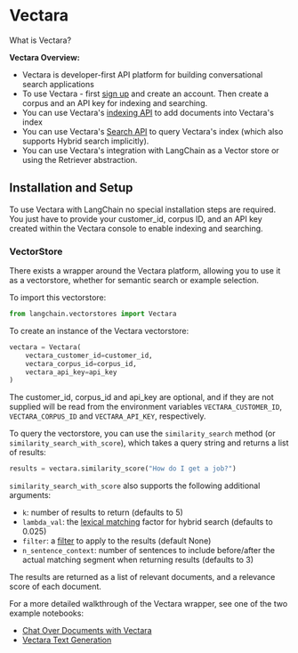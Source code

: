 # Vectara


What is Vectara?

**Vectara Overview:**
- Vectara is developer-first API platform for building conversational search applications
- To use Vectara - first [sign up](https://console.vectara.com/signup) and create an account. Then create a corpus and an API key for indexing and searching.
- You can use Vectara's [indexing API](https://docs.vectara.com/docs/indexing-apis/indexing) to add documents into Vectara's index
- You can use Vectara's [Search API](https://docs.vectara.com/docs/search-apis/search) to query Vectara's index (which also supports Hybrid search implicitly).
- You can use Vectara's integration with LangChain as a Vector store or using the Retriever abstraction.

## Installation and Setup
To use Vectara with LangChain no special installation steps are required. You just have to provide your customer_id, corpus ID, and an API key created within the Vectara console to enable indexing and searching.

### VectorStore

There exists a wrapper around the Vectara platform, allowing you to use it as a vectorstore, whether for semantic search or example selection.

To import this vectorstore:
```python
from langchain.vectorstores import Vectara
```

To create an instance of the Vectara vectorstore:
```python
vectara = Vectara(
    vectara_customer_id=customer_id, 
    vectara_corpus_id=corpus_id, 
    vectara_api_key=api_key
)
```
The customer_id, corpus_id and api_key are optional, and if they are not supplied will be read from the environment variables `VECTARA_CUSTOMER_ID`, `VECTARA_CORPUS_ID` and `VECTARA_API_KEY`, respectively.

To query the vectorstore, you can use the `similarity_search` method (or `similarity_search_with_score`), which takes a query string and returns a list of results:
```python
results = vectara.similarity_score("How do I get a job?")
```

`similarity_search_with_score` also supports the following additional arguments:
- `k`: number of results to return (defaults to 5)
- `lambda_val`: the [lexical matching](https://docs.vectara.com/docs/api-reference/search-apis/lexical-matching) factor for hybrid search (defaults to 0.025)
- `filter`: a [filter](https://docs.vectara.com/docs/common-use-cases/filtering-by-metadata/filter-overview) to apply to the results (default None)
- `n_sentence_context`: number of sentences to include before/after the actual matching segment when returning results (defaults to 3)

The results are returned as a list of relevant documents, and a relevance score of each document.


For a more detailed walkthrough of the Vectara wrapper, see one of the two example notebooks:
* [Chat Over Documents with Vectara](./vectara/vectara_chat.html)
* [Vectara Text Generation](./vectara/vectara_text_generation.html)


